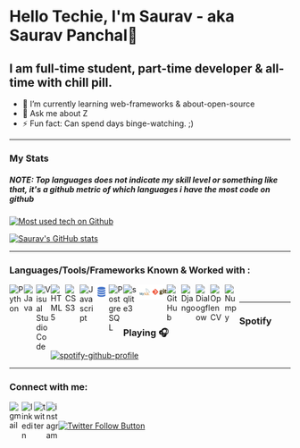 # Hello Techie, I'm Saurav - aka Saurav Panchal👋
## I am full-time student, part-time developer & all-time with chill pill. 
- 🌱 I’m currently learning web-frameworks & about-open-source
- 💬 Ask me about Z
- ⚡ Fun fact: Can spend days binge-watching. ;)
<!-- - 🔭 I’m currently working on chrome-extension
- 👯 I’m looking to collaborate on 
- 🤔 I’m looking for help with open-source-contribution
- 📫 How to reach me: ...
- 😄 Pronouns: ...
 -->
<hr />

### My Stats
##### NOTE: Top languages does not indicate my skill level or something like that, it's a github metric of which languages i have the most code on github
[![Most used tech on Github](https://github-readme-stats.vercel.app/api/top-langs/?username=sauravpanchal&layout=compact&show_icons=true&theme=radical)](https://github.com/sauravpanchal)

[![Saurav's GitHub stats](https://github-readme-stats.vercel.app/api?username=sauravpanchal&show_icons=true&theme=radical)](https://github.com/sauravpanchal)


<hr />

### Languages/Tools/Frameworks Known & Worked with :
<img align="left" alt="Python" width="26px" src="https://img.icons8.com/color/48/000000/python--v1.png" />
<img align="left" alt="Java" width="22px" src="https://www.flaticon.com/svg/static/icons/svg/226/226777.svg"/>
<img align="left" alt="Visual Studio Code" width="26px" src="https://img.icons8.com/color/48/000000/visual-studio-code-2019.png" />
<img align="left" alt="HTML5" width="26px" src="https://img.icons8.com/color/48/000000/html-5--v1.png" />
<img align="left" alt="CSS3" width="26px" src="https://img.icons8.com/color/64/000000/css3.png"/>
<img align="left" alt="Javascript" width="26px" src="https://img.icons8.com/color/48/000000/javascript--v1.pn"/>
<img align="left" alt="SQL" width="26px" src="https://raw.githubusercontent.com/github/explore/80688e429a7d4ef2fca1e82350fe8e3517d3494d/topics/sql/sql.png" />
<img align="left" alt="PostgreSQL" width="26px" src="https://img.icons8.com/color/48/000000/postgreesql.png"/>
<img align="left" alt="sqlite3" width="26px" src="https://upload.wikimedia.org/wikipedia/commons/thumb/9/97/Sqlite-square-icon.svg/384px-Sqlite-square-icon.svg.png"/>
<img align="left" alt="MySQL" width="26px" src="https://raw.githubusercontent.com/github/explore/80688e429a7d4ef2fca1e82350fe8e3517d3494d/topics/mysql/mysql.png" />
<img align="left" alt="Git" width="26px" src="https://raw.githubusercontent.com/github/explore/80688e429a7d4ef2fca1e82350fe8e3517d3494d/topics/git/git.png" />
<img align="left" alt="GitHub" width="26px" src="https://img.icons8.com/ios-glyphs/48/000000/github.png" />
<img align="left" alt="Django" width="26px" src="https://img.icons8.com/color/48/000000/django.png" />
<img align="left" alt="Dialogflow" width="26px" src="https://1.bp.blogspot.com/-JvgPl45v_ko/XpMPaeOH2xI/AAAAAAACwcQ/NeNFN_kMh_0MFn1aAp9F06jAL64CDXCCQCNcBGAsYHQ/s1600/dialogflow%2Blogo.png" />
<img align="left" alt="OpenCV" width="26px" src="https://img.icons8.com/color/48/000000/opencv.png" />
<img align="left" alt="Numpy" width="26px" src="https://user-images.githubusercontent.com/98330/63813335-20cd4b80-c8e2-11e9-9c04-e4dbf7285aa1.png" />

<br />
<hr />

### Spotify Playing 🎧
[![spotify-github-profile](https://spotify-github-profile.vercel.app/api/view?uid=yzda09jikk2kl43erltzpr5v7&cover_image=false&theme=default)](https://spotify-github-profile.vercel.app/api/view?uid=yzda09jikk2kl43erltzpr5v7&redirect=true)

<hr />

### Connect with me:
[<img align="left" alt="gmail" width="22px" src="https://img.icons8.com/color/48/000000/gmail-new.png"/>](https://www.gmail.com)
[<img align="left" alt="linkedin" width="22px" src="https://image.flaticon.com/icons/png/512/174/174857.png"/>](https://www.linkedin.com/in/sauravpanchal)
[<img align="left" alt="twitter" width="22px" src="https://img.icons8.com/fluency/48/000000/twitter.png"/>](https://twitter.com/sauravpanchhal)
[<img align="left" alt="instagram" width="22px" src="https://img.icons8.com/fluency/48/000000/instagram-new.png"/>](https://www.instagram.com/sauravpanchhal)
<br />
<br />
[![Twitter Follow Button](https://img.shields.io/twitter/follow/sauravpanchhal?color=1DA1F2&logo=twitter&style=for-the-badge)](https://twitter.com/intent/follow?original_referer=https%3A%2F%2Fgithub.com%2Fsauravpanchhal&screen_name=sauravpanchhal)
